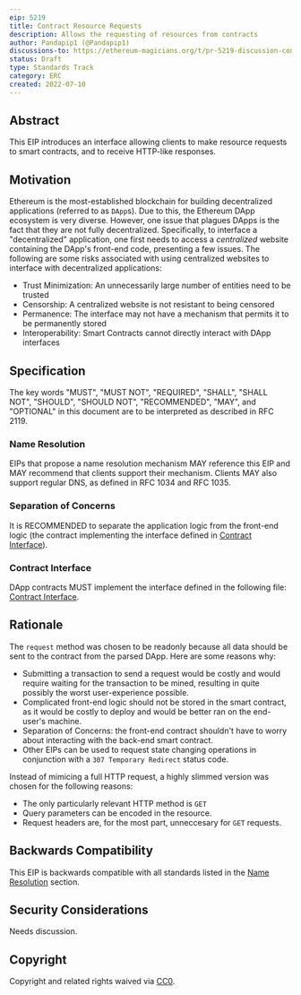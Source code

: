 ```yaml
---
eip: 5219
title: Contract Resource Requests
description: Allows the requesting of resources from contracts
author: Pandapip1 (@Pandapip1)
discussions-to: https://ethereum-magicians.org/t/pr-5219-discussion-contract-rest/9907
status: Draft
type: Standards Track
category: ERC
created: 2022-07-10
---
```


## Abstract

This EIP introduces an interface allowing clients to make resource requests to smart contracts, and to receive HTTP-like responses.

## Motivation

Ethereum is the most-established blockchain for building decentralized applications (referred to as `DApp`s). Due to this, the Ethereum DApp ecosystem is very diverse. However, one issue that plagues DApps is the fact that they are not fully decentralized. Specifically, to interface a "decentralized" application, one first needs to access a *centralized* website containing the DApp's front-end code, presenting a few issues. The following are some risks associated with using centralized websites to interface with decentralized applications:

- Trust Minimization: An unnecessarily large number of entities need to be trusted
- Censorship: A centralized website is not resistant to being censored
- Permanence: The interface may not have a mechanism that permits it to be permanently stored
- Interoperability: Smart Contracts cannot directly interact with DApp interfaces
  
## Specification

The key words "MUST", "MUST NOT", "REQUIRED", "SHALL", "SHALL NOT", "SHOULD", "SHOULD NOT", "RECOMMENDED", "MAY", and "OPTIONAL" in this document are to be interpreted as described in RFC 2119.

### Name Resolution

EIPs that propose a name resolution mechanism MAY reference this EIP and MAY recommend that clients support their mechanism. Clients MAY also support regular DNS, as defined in RFC 1034 and RFC 1035.

### Separation of Concerns

It is RECOMMENDED to separate the application logic from the front-end logic (the contract implementing the interface defined in [Contract Interface](#contract-interface)).

### Contract Interface

DApp contracts MUST implement the interface defined in the following file: [Contract Interface](../assets/eip-5219/IDecentralizedApp.sol).

## Rationale

The `request` method was chosen to be readonly because all data should be sent to the contract from the parsed DApp. Here are some reasons why:

- Submitting a transaction to send a request would be costly and would require waiting for the transaction to be mined, resulting in quite possibly the worst user-experience possible.
- Complicated front-end logic should not be stored in the smart contract, as it would be costly to deploy and would be better ran on the end-user's machine.
- Separation of Concerns: the front-end contract shouldn't have to worry about interacting with the back-end smart contract.
- Other EIPs can be used to request state changing operations in conjunction with a `307 Temporary Redirect` status code.

Instead of mimicing a full HTTP request, a highly slimmed version was chosen for the following reasons:
- The only particularly relevant HTTP method is `GET`
- Query parameters can be encoded in the resource.
- Request headers are, for the most part, unneccesary for `GET` requests.

## Backwards Compatibility

This EIP is backwards compatible with all standards listed in the [Name Resolution](#name-resolution) section.

## Security Considerations

Needs discussion.

## Copyright

Copyright and related rights waived via [CC0](../LICENSE.md).
